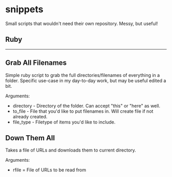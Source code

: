 # snippets
Small scripts that wouldn't need their own repository. Messy, but useful!


Ruby
----
----

Grab All Filenames
------------------

Simple ruby script to grab the full directories/filenames of everything in a folder. Specific use-case in my day-to-day work, but may be useful edited a bit.

Arguments:

- directory - Directory of the folder. Can accept "this" or "here" as well.
- to_file	- File that you'd like to put filenames in. Will create file if not already created.
- file_type - Filetype of items you'd like to include.

Down Them All
-------------

Takes a file of URLs and downloads them to current directory.

Arguments: 

- rfile = File of URLs to be read from